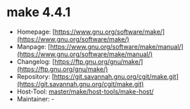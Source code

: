 # make 4.4.1
 - Homepage: [https://www.gnu.org/software/make/](https://www.gnu.org/software/make/)
 - Manpage: [https://www.gnu.org/software/make/manual/](https://www.gnu.org/software/make/manual/)
 - Changelog: [https://ftp.gnu.org/gnu/make/](https://ftp.gnu.org/gnu/make/)
 - Repository: [https://git.savannah.gnu.org/cgit/make.git](https://git.savannah.gnu.org/cgit/make.git)
 - Host-Tool: [master/make/host-tools/make-host/](https://github.com/Freetz-NG/freetz-ng/tree/master/make/host-tools/make-host/)
 - Maintainer: -

